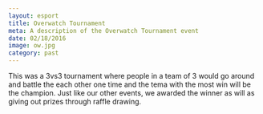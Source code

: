 ```yaml
---
layout: esport
title: Overwatch Tournament
meta: A description of the Overwatch Tournament event
date: 02/18/2016
image: ow.jpg
category: past
---
```

This was a 3vs3 tournament where people in a team of 3 would go around and battle the each other one time and the tema with the most win will be the champion. Just like our other events, we awarded the winner as will as giving out prizes through raffle drawing.